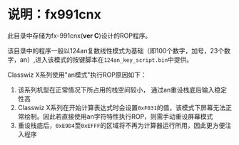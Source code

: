 
# 说明：fx991cnx

此目录中存储为fx-991cnx(**ver C**)设计的ROP程序。

该目录中的程序一般以124an复数线性模式为基础（即100个数字，加号，23个数字，an）,进入该模式的按键脚本在`124an_key_script.bin`中提供。

Classwiz X系列使用"an模式"执行ROP原因如下：
1. 该系列机型在正常情况下所占用的栈空间较小， 通过an重设栈底后输入稳定性高
2. Classwiz X系列在开始计算表达式时会设置`0xF031`的值，该模式下屏幕无法正常绘制。因此若直接使用an字符特性执行ROP，则需手动重设屏幕模式
3. 重设栈底后，`0xE9D4`至`0xEFFF`的区域将不再为计算器运行所用，因此更方便注入程序